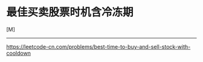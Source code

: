 # 最佳买卖股票时机含冷冻期

[M]

---

https://leetcode-cn.com/problems/best-time-to-buy-and-sell-stock-with-cooldown